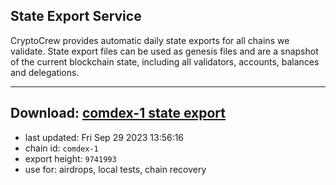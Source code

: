## State Export Service
CryptoCrew provides automatic daily state exports for all chains we validate. State export files can be used as genesis files and are a snapshot of the current blockchain state, including all validators, accounts, balances and delegations.

---
**Download: [comdex-1 state export](https://dl.ccvalidators.com/SERVICE/comdex/comdex-1_export_9741993.json)**
---

- last updated: Fri Sep 29 2023 13:56:16
- chain id: `comdex-1`
- export height: `9741993`
- use for: airdrops, local tests, chain recovery
